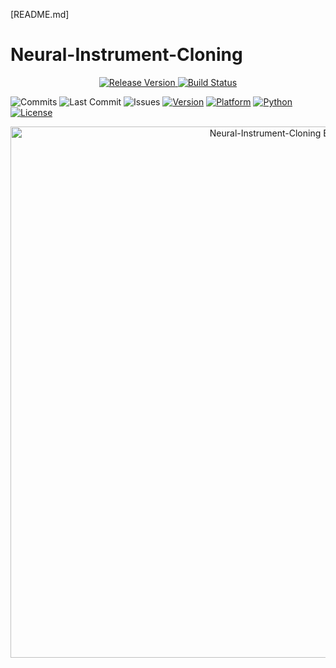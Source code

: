 [README.md]

# Neural-Instrument-Cloning

<p align="center">
  <a href="https://github.com/whisprer/neural-instrument-cloning/releases"> 
    <img src="https://img.shields.io/github/v/release/whisprer/neural-instrument-cloning?color=4CAF50&label=release" alt="Release Version"> 
  </a>
  <a href="https://github.com/whisprer/neural-instrument-cloning/actions"> 
    <img src="https://img.shields.io/github/actions/workflow/status/whisprer/neural-instrument-cloning/lint-and-plot.yml?label=build" alt="Build Status"> 
  </a>
</p>

![Commits](https://img.shields.io/github/commit-activity/m/whisprer/neural-instrument-cloning?label=commits) 
![Last Commit](https://img.shields.io/github/last-commit/whisprer/neural-instrument-cloning) 
![Issues](https://img.shields.io/github/issues/whisprer/neural-instrument-cloning) 
[![Version](https://img.shields.io/badge/version-3.1.1-blue.svg)](https://github.com/whisprer/neural-instrument-cloning) 
[![Platform](https://img.shields.io/badge/platform-Windows%2010%2F11-lightgrey.svg)](https://www.microsoft.com/windows)
[![Python](https://img.shields.io/badge/python-3.8%2B-blue.svg)](https://www.python.org)
[![License](https://img.shields.io/badge/license-MIT-green.svg)](LICENSE)

<p align="center">
  <img src="neural-instrument-cloning-banner.png" width="850" alt="Neural-Instrument-Cloning Banner">
